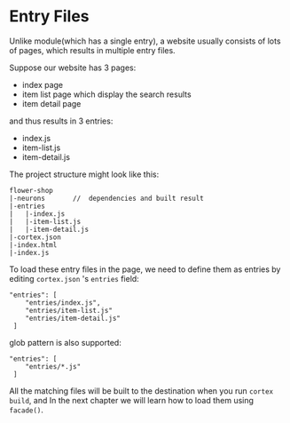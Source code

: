 # Entry Files

Unlike module(which has a single entry),  a website usually consists of lots of pages, which results in multiple entry files.

Suppose our website has 3 pages:
* index page
* item list page which display the search results
* item detail page

and thus results in 3 entries:
* index.js
* item-list.js
* item-detail.js

The project structure might look like this:

```
flower-shop
|-neurons       //  dependencies and built result
|-entries
|   |-index.js
|   |-item-list.js
|   |-item-detail.js
|-cortex.json
|-index.html
|-index.js
```

To load these entry files in the page, we need to define them as entries by editing `cortex.json` 's `entries` field:

```
"entries": [
    "entries/index.js",
    "entries/item-list.js"
    "entries/item-detail.js"
 ]
```

glob pattern is also supported:

```
"entries": [
    "entries/*.js"
 ]
```

All the matching files will be built to the destination when you run `cortex build`, and In the next chapter we will learn how to load them using `facade()`.


